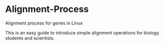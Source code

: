 # Alignment-Process
Alignment process for genes in Linux

This is an easy guide to introduce simple alignment operations for biology students and scientists. 
